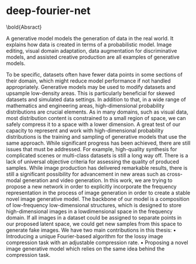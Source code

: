# deep-fourier-net
\bold{Absract}

A generative model models the generation of data in the real world. It explains how data
is created in terms of a probabilistic model. Image editing, visual domain adaptation, data
augmentation for discriminative models, and assisted creative production are all examples of
generative models.

To be specific, datasets often have fewer data points in some sections of
their domain, which might reduce model performance if not handled appropriately. Generative
models may be used to modify datasets and upsample low-density areas. This is particularly
beneficial for skewed datasets and simulated data settings. In addition to that, in a wide range
of mathematics and engineering areas, high-dimensional probability distributions are crucial
elements. As in many domains, such as visual data, most distribution content is constrained
to a small region of space, we can safely compress it to a space with a lower dimension. A great
test of our capacity to represent and work with high-dimensional probability distributions is
the training and sampling of generative models that use the same approach. While significant
progress has been achieved, there are still issues that must be addressed. For example, 
high-quality synthesis for complicated scenes or multi-class datasets is still a long way off.
There is a lack of universal objective criteria for assessing the quality of produced samples.
While image production has delivered remarkable results, there is still a significant possibility
for advancement in new areas such as cross-modal generation and video generation. In
this work, we are trying to propose a new network in order to explicitly incorporate the
frequency representation in the process of image generation in order to create a stable novel
image generative model. The backbone of our model is a composition of low-frequency
low-dimensional structures, which is designed to store high-dimensional images in a lowdimensional
space in the frequency domain. If all images in a dataset could be assigned to
separate points in our proposed latent space, we could get new samples from this space to
generate fake images. We have two main contributions in this thesis:
• Introducing a unique Fourier-based algorithm for the lossy image compression task with
an adjustable compression rate.
• Proposing a novel image generative model which relies on the same idea behind the
compression task.
